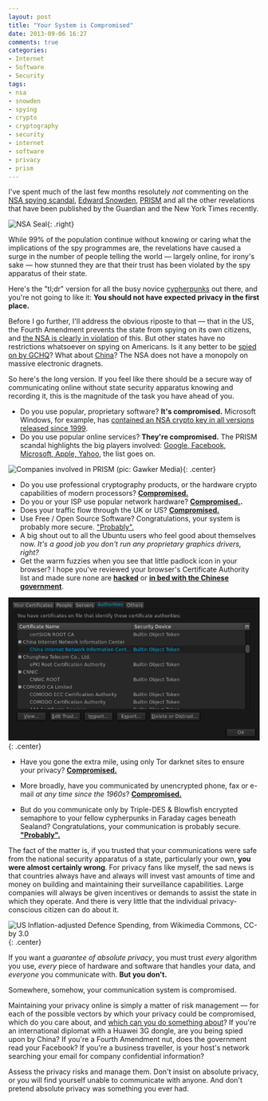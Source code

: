 ```yaml
---
layout: post
title: "Your System is Compromised"
date: 2013-09-06 16:27
comments: true
categories:
- Internet
- Software
- Security
tags: 
- nsa
- snowden
- spying
- crypto
- cryptography
- security
- internet
- software
- privacy
- prism
---
```


I've spent much of the last few months resolutely *not* commenting on the [NSA spying scandal](https://en.wikipedia.org/wiki/2013_mass_surveillance_disclosures), [Edward Snowden](https://en.wikipedia.org/wiki/Edward_Snowden), [PRISM](https://en.wikipedia.org/wiki/PRISM) and all the other revelations that have been published by the Guardian and the New York Times recently.

![NSA Seal](https://upload.wikimedia.org/wikipedia/commons/thumb/0/04/National_Security_Agency.svg/240px-National_Security_Agency.svg.png){: .right}

While 99% of the population continue without knowing or caring what the implications of the spy programmes are, the revelations have caused a surge in the number of people telling the world &mdash; largely online, for irony's sake &mdash; how stunned they are that their trust has been violated by the spy apparatus of their state.

Here's the "tl;dr" version for all the busy novice [cypherpunks](https://en.wikipedia.org/wiki/Cypherpunk) out there, and you're not going to like it: **You should not have expected privacy in the first place.**

Before I go further, I'll address the obvious riposte to that &mdash; that in the US, the Fourth Amendment prevents the state from spying on its own citizens, and [the NSA is clearly in violation](http://www.wired.com/dangerroom/2012/07/surveillance-spirit-law/) of this. But other states have no restrictions whatsoever on spying on Americans. Is it any better to be [spied on by GCHQ](http://www.theguardian.com/world/2013/aug/02/gchq-spy-agency-nsa-snowden)? What about [China](https://en.wikipedia.org/wiki/Chinese_intelligence_operations_in_the_United_States#Cyber_warfare)? The NSA does not have a monopoly on massive electronic dragnets.

So here's the long version. If you feel like there should be a secure way of communicating online without state security apparatus knowing and recording it, this is the magnitude of the task you have ahead of you.

* Do you use popular, proprietary software? **It's compromised.** Microsoft Windows, for example, has [contained an NSA crypto key in all versions released since 1999](http://www.heise.de/tp/artikel/5/5263/1.html).
* Do you use popular online services? **They're compromised.** The PRISM scandal highlights the big players involved: [Google, Facebook, Microsoft, Apple, Yahoo](https://en.wikipedia.org/wiki/File:PRISM_Collection_Details.jpg), the list goes on.

![Companies involved in PRISM (pic: Gawker Media)](http://img.gawkerassets.com/img/18q38gyuqtgufjpg/ku-bigpic.jpg){: .center}

* Do you use professional cryptography products, or the hardware crypto capabilities of modern processors? **[Compromised.](http://www.bit-tech.net/news/bits/2013/09/06/snowden-backdoors/1)**
* Do you or your ISP use popular network hardware? **[Compromised.](http://www.reuters.com/article/2013/07/19/us-huawei-security-idUSBRE96I06I20130719).** 
* Does your traffic flow through the UK or US? **[Compromised.](http://www.theguardian.com/uk/2013/jun/21/gchq-cables-secret-world-communications-nsa)**
* Use Free / Open Source Software? Congratulations, your system is probably more secure. ["Probably".](http://www.debian.org/security/2008/dsa-1571)
* A big shout out to all the Ubuntu users who feel good about themselves now. *It's a good job you don't run any proprietary graphics drivers, right?*
* Get the warm fuzzies when you see that little padlock icon in your browser? I hope you've reviewed your browser's Certificate Authority list and made sure none are **[hacked](http://threatpost.com/final-report-diginotar-hack-shows-total-compromise-ca-servers-103112/77170)** or **[in bed with the Chinese government](https://freedom-to-tinker.com/blog/felten/mozilla-debates-whether-trust-chinese-ca/)**.

![Certificate Authority list in Firefox 23.0](/blog/2013/09/firefox-ca-list.png){: .center}

* Have you gone the extra mile, using only Tor darknet sites to ensure your privacy? **[Compromised.](http://yro.slashdot.org/story/13/08/04/2054208/half-of-tor-sites-compromised-including-tormail)**
* More broadly, have you communicated by unencrypted phone, fax or e-mail *at any time since the 1960s*? **[Compromised.](https://en.wikipedia.org/wiki/ECHELON)**

* But do you communicate only by Triple-DES & Blowfish encrypted semaphore to your fellow cypherpunks in Faraday cages beneath Sealand? Congratulations, your communication is probably secure. **["Probably".](http://www.pcpro.co.uk/news/security/384007/the-nsa-has-cracked-internet-encryption)**

The fact of the matter is, if you trusted that your communications were safe from the national security apparatus of a state, particularly your own, **you were almost certainly wrong**. For privacy fans like myself, the sad news is that countries always have and always will invest vast amounts of time and money on building and maintaining their surveillance capabilities. Large companies will always be given incentives or demands to assist the state in which they operate. And there is very little that the individual privacy-conscious citizen can do about it.

![US Inflation-adjusted Defence Spending, from Wikimedia Commons, CC-by 3.0](https://upload.wikimedia.org/wikipedia/commons/thumb/8/86/InflationAdjustedDefenseSpending.PNG/640px-InflationAdjustedDefenseSpending.PNG){: .center}

If you want a *guarantee of absolute privacy*, you must trust *every* algorithm you use, *every* piece of hardware and software that handles your data, and *everyone* you communicate with. **But you don't.**

Somewhere, somehow, your communication system is compromised.

Maintaining your privacy online is simply a matter of risk management &mdash; for each of the possible vectors by which your privacy could be compromised, which do you care about, and [which can you do something about](http://www.theguardian.com/world/2013/sep/05/nsa-how-to-remain-secure-surveillance)? If you're an international diplomat with a Huawei 3G dongle, are you being spied upon by China? If you're a Fourth Amendment nut, does the government read your Facebook? If you're a business traveller, is your host's network searching your email for company confidential information?

Assess the privacy risks and manage them. Don't insist on absolute privacy, or you will find yourself unable to communicate with anyone. And don't pretend absolute privacy was something you ever had.
